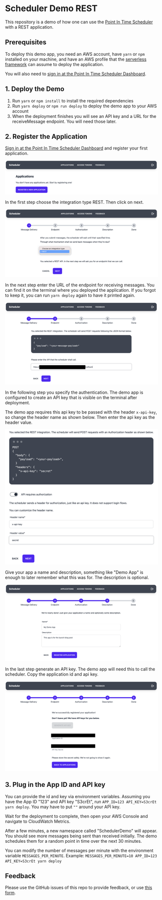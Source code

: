 # Scheduler Demo REST

This repository is a demo of how one can use the [Point In Time Scheduler](https://point-in-time-scheduler.com) with a REST application.

## Prerequisites

To deploy this demo app, you need an AWS account, have `yarn` or `npm` installed on your machine, and have
an AWS profile that the [serverless framework](https://www.serverless.com/framework/docs/getting-started) 
can assume to deploy the application. 

You will also need to [sign in at the Point In Time Scheduler Dashboard](https://app.point-in-time-scheduler.com).

## 1. Deploy the Demo

1. Run `yarn` or `npm install` to install the required dependencies
2. Run `yarn deploy` or `npm run deploy` to deploy the demo app to your AWS account
3. When the deployment finishes you will see an API key and a URL for the receiveMessage endpoint. You will need those later.

## 2. Register the Application

[Sign in at the Point In Time Scheduler Dashboard](https://app.point-in-time-scheduler.com) and register your first application.

![register your first application](https://github.com/bahrmichael/scheduler-demo-rest/blob/main/docs/img/register-1.png)

In the first step choose the integration type REST. Then click on next.

![choose the integration type REST](https://github.com/bahrmichael/scheduler-demo-rest/blob/main/docs/img/register-2.png)

In the next step enter the URL of the endpoint for receiving messages. You can find it on the terminal where you deployed the application.
If you forgot to keep it, you can run `yarn deploy` again to have it printed again.

![enter the URL of the endpoint](https://github.com/bahrmichael/scheduler-demo-rest/blob/main/docs/img/register-3.png)

In the following step you specify the authentication. The demo app is configured to create an API key that is visible on the terminal
after deployment.

The demo app requires this api key to be passed with the header `x-api-key`, so change the header name as shown below. Then
enter the api key as the header value.

![specify the authentication](https://github.com/bahrmichael/scheduler-demo-rest/blob/main/docs/img/register-4.png)

Give your app a name and description, something like "Demo App" is enough to later remember what this was for. The
description is optional.

![Give your app a name and description](https://github.com/bahrmichael/scheduler-demo-rest/blob/main/docs/img/register-5.png)

In the last step generate an API key. The demo app will need this to call the scheduler. Copy the application id and api key.

![Generate api key](https://github.com/bahrmichael/scheduler-demo-rest/blob/main/docs/img/register-6.png)

## 3. Plug in the App ID and API key

You can provide the id and key via environment variables. Assuming you have the App ID "123" and API key "S3crEt", run
`APP_ID=123 API_KEY=S3crEt yarn deploy`. You may have to put `""` around your API key.

Wait for the deployment to complete, then open your AWS Console and navigate to CloudWatch Metrics.

After a few minutes, a new namespace called "SchedulerDemo" will appear. You should see more messages being sent than received initially.
The demo schedules them for a random point in time over the next 30 minutes.

You can modify the number of messages per minute with the environment variable `MESSAGES_PER_MINUTE`. Example: `MESSAGES_PER_MINUTE=10 APP_ID=123 API_KEY=S3crEt yarn deploy`

## Feedback

Please use the GitHub issues of this repo to provide feedback, or use [this form](https://zipmessage.com/gwcyvrb1).